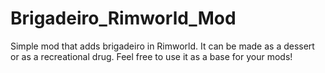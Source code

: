 # Brigadeiro_Rimworld_Mod

Simple mod that adds brigadeiro in Rimworld. It can be made as a dessert or as a recreational drug. Feel free to use it as a base for your mods!
